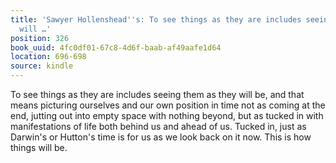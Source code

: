 ```yaml
---
title: 'Sawyer Hollenshead''s: To see things as they are includes seeing them as they
  will …'
position: 326
book_uuid: 4fc0df01-67c8-4d6f-baab-af49aafe1d64
location: 696-698
source: kindle
---
```


To see things as they are includes seeing them as they will be, and that means picturing ourselves and our own position in time not as coming at the end, jutting out into empty space with nothing beyond, but as tucked in with manifestations of life both behind us and ahead of us. Tucked in, just as Darwin's or Hutton's time is for us as we look back on it now. This is how things will be.